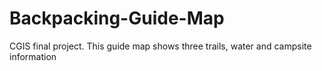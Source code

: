 # Backpacking-Guide-Map
<p>CGIS final project. This guide map shows three trails, water and campsite information</p>
